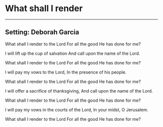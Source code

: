 # What shall I render

***

## Setting: Deborah Garcia

What shall I render to the Lord
For all the good He has done for me?

I will lift up the cup of salvation
And call upon the name of the Lord.

What shall I render to the Lord
For all the good He has done for me?

I will pay my vows to the Lord,
In the presence of his people.

What shall I render to the Lord
For all the good He has done for me?

I will offer a sacrifice of thanksgiving,
And call upon the name of the Lord.

What shall I render to the Lord
For all the good He has done for me?

I will pay my vows in the courts of the Lord,
In your midst, O Jerusalem.

What shall I render to the Lord
For all the good He has done for me?